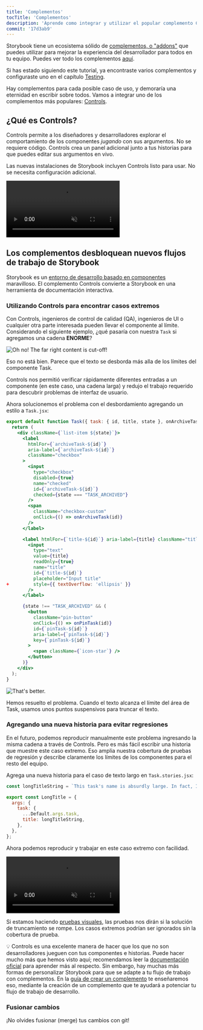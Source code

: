 ```yaml
---
title: 'Complementos'
tocTitle: 'Complementos'
description: 'Aprende como integrar y utilizar el popular complemento Controls'
commit: '17d3ab9'
---
```


Storybook tiene un ecosistema sólido de [complementos, o "addons"](https://storybook.js.org/docs/configure/user-interface/storybook-addons) que puedes utilizar para mejorar la experiencia del desarrollador para todos en tu equipo. Puedes ver todo los complementos [aquí](https://storybook.js.org/integrations).

Si has estado siguiendo este tutorial, ya encontraste varios complementos y configuraste uno en el capítulo [Testing](/intro-to-storybook/react/es/test/).

Hay complementos para cada posible caso de uso, y demoraría una eternidad en escribir sobre todos. Vamos a integrar uno de los complementos más populares: [Controls](https://storybook.js.org/docs/essentials/controls).

## ¿Qué es Controls?

Controls permite a los diseñadores y desarrolladores explorar el comportamiento de los componentes _jugando_ con sus argumentos. No se requiere código. Controls crea un panel adicional junto a tus historias para que puedes editar sus argumentos en vivo.

Las nuevas instalaciones de Storybook incluyen Controls listo para usar. No se necesita configuración adicional.

<video autoPlay muted playsInline loop>
  <source
    src="/intro-to-storybook/controls-in-action-7-0.mp4"
    type="video/mp4"
  />
</video>

## Los complementos desbloquean nuevos flujos de trabajo de Storybook

Storybook es un [entorno de desarrollo basado en componentes](https://www.componentdriven.org/) maravilloso. El complemento Controls convierte a Storybook en una herramienta de documentación interactiva.

### Utilizando Controls para encontrar casos extremos

Con Controls, ingenieros de control de calidad (QA), ingenieros de UI o cualquier otra parte interesada pueden llevar el componente al límite. Considerando el siguiente ejemplo, ¿qué pasaría con nuestra `Task` si agregamos una cadena **ENORME**?

![Oh no! The far right content is cut-off!](/intro-to-storybook/task-edge-case-7-0.png)

Eso no está bien. Parece que el texto se desborda más alla de los límites del componente Task.

Controls nos permitió verificar rápidamente diferentes entradas a un componente (en este caso, una cadena larga) y redujo el trabajo requerido para descubrir problemas de interfaz de usuario.

Ahora solucionemos el problema con el desbordamiento agregando un estilo a `Task.jsx`:

```diff:title=src/components/Task.jsx
export default function Task({ task: { id, title, state }, onArchiveTask, onPinTask }) {
  return (
    <div className={`list-item ${state}`}>
      <label
        htmlFor={`archiveTask-${id}`}
        aria-label={`archiveTask-${id}`}
        className="checkbox"
      >
        <input
          type="checkbox"
          disabled={true}
          name="checked"
          id={`archiveTask-${id}`}
          checked={state === "TASK_ARCHIVED"}
        />
        <span
          className="checkbox-custom"
          onClick={() => onArchiveTask(id)}
        />
      </label>

      <label htmlFor={`title-${id}`} aria-label={title} className="title">
        <input
          type="text"
          value={title}
          readOnly={true}
          name="title"
          id={`title-${id}`}
          placeholder="Input title"
+         style={{ textOverflow: 'ellipsis' }}
        />
      </label>

      {state !== "TASK_ARCHIVED" && (
        <button
          className="pin-button"
          onClick={() => onPinTask(id)}
          id={`pinTask-${id}`}
          aria-label={`pinTask-${id}`}
          key={`pinTask-${id}`}
        >
          <span className={`icon-star`} />
        </button>
      )}
    </div>
  );
}
```

![That's better.](/intro-to-storybook/edge-case-solved-with-controls-7-0.png)

Hemos resuelto el problema. Cuando el texto alcanza el límite del área de Task, usamos unos puntos suspensivos para truncar el texto.

### Agregando una nueva historia para evitar regresiones

En el futuro, podemos reproducir manualmente este problema ingresando la misma cadena a través de Controls. Pero es más fácil escribir una historia que muestre este caso extremo. Eso amplia nuestra cobertura de pruebas de regresión y describe claramente los límites de los componentes para el resto del equipo.

Agrega una nueva historia para el caso de texto largo en `Task.stories.jsx`:

```js:title=src/components/Task.stories.jsx
const longTitleString = `This task's name is absurdly large. In fact, I think if I keep going I might end up with content overflow. What will happen? The star that represents a pinned task could have text overlapping. The text could cut-off abruptly when it reaches the star. I hope not!`;

export const LongTitle = {
  args: {
    task: {
      ...Default.args.task,
      title: longTitleString,
    },
  },
};
```

Ahora podemos reproducir y trabajar en este caso extremo con facilidad.

<video autoPlay muted playsInline loop>
  <source
    src="/intro-to-storybook/task-stories-long-title-7-0.mp4"
    type="video/mp4"
  />
</video>

Si estamos haciendo [pruebas visuales](/intro-to-storybook/react/es/test/), las pruebas nos dirán si la solución de truncamiento se rompe. Los casos extremos podrían ser ignorados sin la cobertura de prueba.

<div class="aside">

💡 Controls es una excelente manera de hacer que los que no son desarrolladores jueguen con tus componentes e historias. Puede hacer mucho más que hemos visto aquí; recomendamos leer la [documentación oficial](https://storybook.js.org/docs/essentials/controls) para aprender más al respecto. Sin embargo, hay muchas más formas de personalizar Storybook para que se adapte a tu flujo de trabajo con complementos. En la [guía de crear un complemento](https://storybook.js.org/docs/addons/writing-addons) te enseñaremos eso, mediante la creación de un complemento que te ayudará a potenciar tu flujo de trabajo de desarrollo.

</div>

### Fusionar cambios

¡No olvides fusionar (merge) tus cambios con git!

